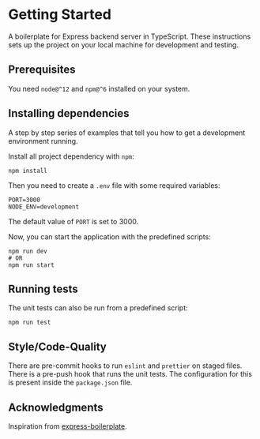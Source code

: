 # Getting Started

A boilerplate for Express backend server in TypeScript. These instructions sets up the project on your local machine for development and testing.

## Prerequisites

You need `node@^12` and `npm@^6` installed on your system.

## Installing dependencies

A step by step series of examples that tell you how to get a development environment running.

Install all project dependency with `npm`:
```shell script
npm install
```

Then you need to create a `.env` file with some required variables:
```shell script
PORT=3000
NODE_ENV=development
```
The default value of `PORT` is set to 3000.

Now, you can start the application with the predefined scripts:
```shell script
npm run dev
# OR
npm run start
```

## Running tests

The unit tests can also be run from a predefined script:
```shell script
npm run test
```

## Style/Code-Quality

There are pre-commit hooks to run `eslint` and `prettier` on staged files.
There is a pre-push hook that runs the unit tests.
The configuration for this is present inside the `package.json` file.


## Acknowledgments

Inspiration from [express-boilerplate](https://github.com/skb1129/express-boilerplate).